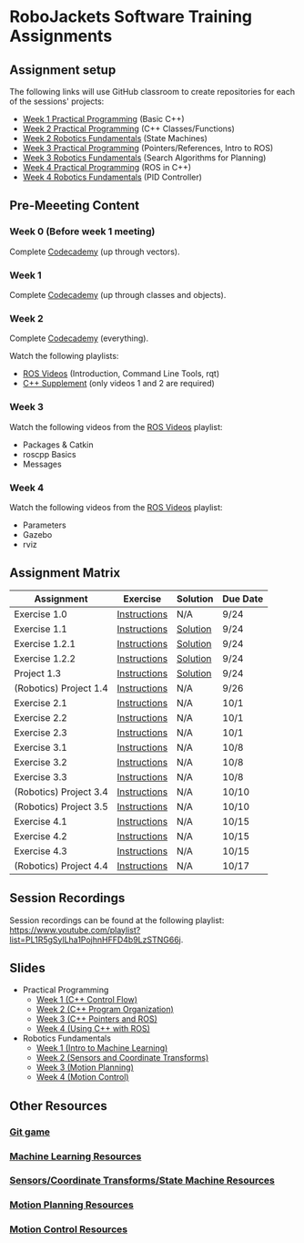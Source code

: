 # RoboJackets Software Training Assignments

## Assignment setup
The following links will use GitHub classroom to create repositories for each of the sessions' projects:
 - [Week 1 Practical Programming](https://classroom.github.com/a/HkIuITsO) (Basic C++)
 - [Week 2 Practical Programming](https://classroom.github.com/a/goq5FDdZ) (C++ Classes/Functions)
 - [Week 2 Robotics Fundamentals](https://classroom.github.com/a/euIyNH9J) (State Machines)
 - [Week 3 Practical Programming](https://classroom.github.com/a/o2692-9w) (Pointers/References, Intro to ROS)
 - [Week 3 Robotics Fundamentals](https://classroom.github.com/a/lyOlorTJ) (Search Algorithms for Planning)
 - [Week 4 Practical Programming](https://classroom.github.com/a/LeHV5EB5) (ROS in C++)
 - [Week 4 Robotics Fundamentals](https://classroom.github.com/a/zaVdG8Nc) (PID Controller)
 
## Pre-Meeeting Content
### Week 0 (Before week 1 meeting)
Complete [Codecademy](https://www.codecademy.com/learn/learn-c-plus-plus) (up through vectors).

### Week 1
Complete [Codecademy](https://www.codecademy.com/learn/learn-c-plus-plus) (up through classes and objects).

### Week 2
Complete [Codecademy](https://www.codecademy.com/learn/learn-c-plus-plus) (everything).

Watch the following playlists:
 - [ROS Videos](https://www.youtube.com/playlist?list=PL1R5gSylLha3i1nbDdmpkJ6wBVudIJheI) (Introduction, Command Line Tools, rqt)
 - [C++ Supplement](https://www.youtube.com/playlist?list=PL1R5gSylLha1t7D1HKpHB49ZG8oC0fERh) (only videos 1 and 2 are required)
 
### Week 3
Watch the following videos from the [ROS Videos](https://www.youtube.com/playlist?list=PL1R5gSylLha3i1nbDdmpkJ6wBVudIJheI) playlist:
 - Packages & Catkin
 - roscpp Basics
 - Messages
 
### Week 4
Watch the following videos from the [ROS Videos](https://www.youtube.com/playlist?list=PL1R5gSylLha3i1nbDdmpkJ6wBVudIJheI) playlist:
 - Parameters
 - Gazebo
 - rviz
 
## Assignment Matrix

| Assignment | Exercise | Solution | Due Date |
|---|---|---|---|
| Exercise 1.0 | [Instructions](https://github.com/RoboJackets/software-training/blob/master/assignments/week_1/exercise_1_0/README.md) | N/A | 9/24 |
| Exercise 1.1 | [Instructions](https://github.com/RoboJackets/software-training/blob/master/assignments/week_1/exercise_1_1/exercise_1_1.md) | [Solution](https://github.com/RoboJackets/software-training/blob/master/assignments/week_1/exercise_1_1/exercise_1_1_answer.cpp) | 9/24 |
| Exercise 1.2.1 | [Instructions](https://github.com/RoboJackets/software-training/blob/master/assignments/week_1/exercise_1_2/exercise_1_2.md) | [Solution](https://github.com/RoboJackets/software-training/blob/master/assignments/week_1/exercise_1_2/exercise_1_2_1_solution.cpp) | 9/24 |
| Exercise 1.2.2 | [Instructions](https://github.com/RoboJackets/software-training/blob/master/assignments/week_1/exercise_1_2/exercise_1_2.md) | [Solution](https://github.com/RoboJackets/software-training/blob/master/assignments/week_1/exercise_1_2/exercise_1_2_2_solution.cpp) | 9/24 |
| Project 1.3 | [Instructions](https://github.com/RoboJackets/software-training/blob/master/assignments/week_1/project_1_3/Project_1_3.md) | [Solution](https://github.com/RoboJackets/software-training/blob/master/assignments/week_1/project_1_3/project_1_3_answer.cpp) | 9/24 |
| (Robotics) Project 1.4 | [Instructions](https://github.com/RoboJackets/software-training/blob/master/assignments/week_1/project_1_4/project_1_4.md) | N/A | 9/26 |
| Exercise 2.1 | [Instructions](https://github.com/RoboJackets/software-training/blob/master/assignments/week_2/exercise_2_1/exercise_2_1.md) | N/A | 10/1 |
| Exercise 2.2 | [Instructions](https://github.com/RoboJackets/software-training/blob/master/assignments/week_2/exercise_2_2/exercise_2_2.md) | N/A | 10/1 |
| Exercise 2.3 | [Instructions](https://github.com/RoboJackets/software-training/blob/master/assignments/week_2/exercise_2_3/exercise_2_3.md) | N/A | 10/1 |
| Exercise 3.1 | [Instructions](https://github.com/RoboJackets/software-training/blob/master/assignments/week_3/exercise_3_1/Exercise_3_1.md) | N/A | 10/8 |
| Exercise 3.2 | [Instructions](https://github.com/RoboJackets/software-training/tree/master/assignments/week_3/exercise_3_2/exercise_3_2.md) | N/A | 10/8 |
| Exercise 3.3 | [Instructions](https://github.com/RoboJackets/software-training/tree/master/assignments/week_3/exercise_3_3/exercise_3_3.md) | N/A | 10/8 |
| (Robotics) Project 3.4 | [Instructions](https://github.com/RoboJackets/software-training/tree/master/assignments/week_3/project_3_4/README.md) | N/A | 10/10 |
| (Robotics) Project 3.5 | [Instructions](https://github.com/RoboJackets/software-training/tree/master/assignments/week_3/project_3_5/README.md) | N/A | 10/10 |
| Exercise 4.1 | [Instructions](https://github.com/RoboJackets/software-training/blob/master/assignments/week_4/week_4_exercises/exercise_4_1/exercise_4_1.md) | N/A | 10/15 |
| Exercise 4.2 | [Instructions](https://github.com/RoboJackets/software-training/blob/master/assignments/week_4/week_4_exercises/exercise_4_2/exercise_4_2.md) | N/A | 10/15 |
| Exercise 4.3 | [Instructions](https://github.com/RoboJackets/software-training/blob/master/assignments/week_4/week_4_exercises/exercise_4_3/exercise_4_3.md) | N/A | 10/15 |
| (Robotics) Project 4.4 | [Instructions](https://github.com/RoboJackets/software-training/blob/master/assignments/week_4/week_4_exercises/project_4_4/README.md) | N/A | 10/17 |

## Session Recordings
Session recordings can be found at the following playlist: https://www.youtube.com/playlist?list=PL1R5gSylLha1PojhnHFFD4b9LzSTNG66j.

## Slides
 - Practical Programming
    - [Week 1 (C++ Control Flow)](https://docs.google.com/presentation/d/1RS7rACqkAK302b8EHbmua6fdw4CejuzRodIEGPReJn0/edit?usp=sharing)
    - [Week 2 (C++ Program Organization)](https://docs.google.com/presentation/d/1dBRXK34k6EfZsPH-osEa8K1WdB2qDh890UXY5BPFqq8/edit?usp=sharing)
    - [Week 3 (C++ Pointers and ROS)](https://docs.google.com/presentation/d/1spqslSD-iorxuNAzIY0BSNGDuVntWP8UuoT4yPl20Hc/edit?usp=sharing)
    - [Week 4 (Using C++ with ROS)](https://docs.google.com/presentation/d/1EPMqYvWlvHj654Dz6f3QgS0_dL33TlYJ-Nvz6Ngv9xg/edit?usp=sharing)
 - Robotics Fundamentals
    - [Week 1 (Intro to Machine Learning)](https://docs.google.com/presentation/d/1I3VZPxjHIDAsbaU-VmcZpUjGdTNTg0DQTiC-Wh28Wks/edit?usp=sharing)
    - [Week 2 (Sensors and Coordinate Transforms)](https://docs.google.com/presentation/d/10XG177crZjNxN25UKXuz4DFdurWaYbVyf3OOjuakuJo/edit?usp=sharing)
    - [Week 3 (Motion Planning)](https://docs.google.com/presentation/d/1AB9QyDpCWT3789ADbo_qyG0x2RAi9bZS70DGigwY6iE/edit?usp=sharing)
    - [Week 4 (Motion Control)](https://docs.google.com/presentation/d/1gcBE5dqtp8WcaGv3TBKpXl7_uFQK0-NFm9xfRzZl7QI/edit?usp=sharing)

## Other Resources
### [Git game](https://learngitbranching.js.org/)
### [Machine Learning Resources](https://docs.google.com/document/d/10f75qIEoydtrtnnZ16mB3Qr-KiTv-_9EeUJgQvcAY90/edit?usp=sharing)
### [Sensors/Coordinate Transforms/State Machine Resources](https://docs.google.com/document/d/1ywg7DQty-xkKA20u2jZabeuJOWlBavrAlr881-CaBvg/edit?usp=sharing)
### [Motion Planning Resources](https://docs.google.com/document/d/16EmyzQXcN0gxSK9oD3LXHLyXR6YgjFvv1qQVpf_wqRg/edit?usp=sharing)
### [Motion Control Resources](https://docs.google.com/document/d/1clr6obP2kW4DcjtYu4ofSQiTp2Mz6m34Me4QIJTbfmw/edit?usp=sharing)
